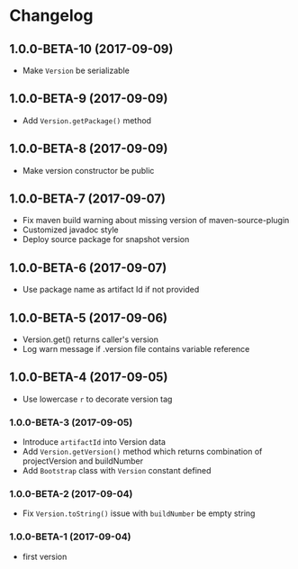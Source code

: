 # Changelog

## 1.0.0-BETA-10 (2017-09-09)
* Make `Version` be serializable

## 1.0.0-BETA-9 (2017-09-09)
* Add `Version.getPackage()` method

## 1.0.0-BETA-8 (2017-09-09)
* Make version constructor be public

## 1.0.0-BETA-7 (2017-09-07)
* Fix maven build warning about missing version of maven-source-plugin
* Customized javadoc style
* Deploy source package for snapshot version

## 1.0.0-BETA-6 (2017-09-07)
* Use package name as artifact Id if not provided

## 1.0.0-BETA-5 (2017-09-06)
* Version.get() returns caller's version
* Log warn message if .version file contains variable reference

## 1.0.0-BETA-4 (2017-09-05)
* Use lowercase `r` to decorate version tag

### 1.0.0-BETA-3 (2017-09-05)
* Introduce `artifactId` into Version data
* Add `Version.getVersion()` method which returns combination of projectVersion and buildNumber
* Add `Bootstrap` class with `Version` constant defined

### 1.0.0-BETA-2 (2017-09-04)
* Fix `Version.toString()` issue with `buildNumber` be empty string

### 1.0.0-BETA-1 (2017-09-04) 
* first version

